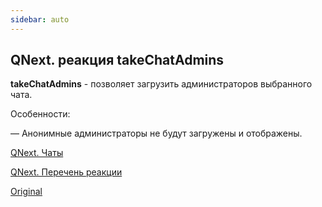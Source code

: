 ```yaml
---
sidebar: auto
---
```


## QNext. реакция takeChatAdmins

**takeChatAdmins** - позволяет загрузить администраторов выбранного чата.



Особенности:

— Анонимные администраторы не будут загружены и отображены.



[QNext. Чаты](/docs-test/ph/admin/chat-about)

[QNext. Перечень реакции](/docs-test/ph/reactions)



[Original](https://telegra.ph/QNext-admin-reaction-takeChatAdmins-05-07)